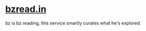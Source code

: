 # [bzread.in](https://bzread.in)

bz is bz reading, this service smartly curates what he's explored.
